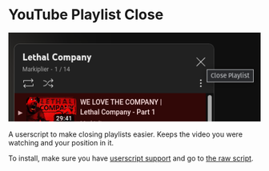 # YouTube Playlist Close
![Replaces a simple button](screenshots/screenshot.png)

A userscript to make closing playlists easier. Keeps the video you were watching and your position in it.

To install, make sure you have [userscript support](https://greasyfork.org/en/help/installing-user-scripts) and go to [the raw script](https://github.com/Trainmaster2/YouTube-Playlist-Close/raw/master/YouTube%20Playlist%20Close.user.js).

